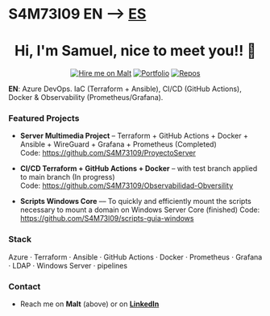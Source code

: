 # S4M73I09 EN --> [ES](README.md)

<h1 align="center">Hi, I'm Samuel, nice to meet you!! 👋</h1>

<p align="center">
  <a href="https://www.malt.es/profile/samueljesuscarcarenaz"><img alt="Hire me on Malt" src="https://img.shields.io/badge/Hire%20me%20on-Malt-red"></a>
  <a href="https://s4m73109.github.io/Azure-infra-portfolio/"><img alt="Portfolio" src="https://img.shields.io/badge/View%20Portfolio-Online-blue"></a>
  <a href="https://github.com/S4M73109?tab=repositories"><img alt="Repos" src="https://img.shields.io/badge/Repos-Explore-lightgrey"></a>
</p>



**EN**: Azure DevOps. IaC (Terraform + Ansible), CI/CD (GitHub Actions), Docker & Observability (Prometheus/Grafana).  


### Featured Projects

- **Server Multimedia Project** – Terraform + GitHub Actions + Docker + Ansible + WireGuard + Grafana + Prometheus (Completed)  
  Code: https://github.com/S4M73109/ProyectoServer  

- **CI/CD Terraform + GitHub Actions + Docker** – with test branch applied to main branch (In progress)  
  Code: https://github.com/S4M73109/Observabilidad-Obversility  

- **Scripts Windows Core** –– To quickly and efficiently mount the scripts necessary to mount a domain on Windows Server Core (finished)   Code: https://github.com/S4M73l09/scripts-guia-windows


### Stack
Azure · Terraform · Ansible · GitHub Actions · Docker · Prometheus · Grafana · LDAP · Windows Server · pipelines


### Contact
- Reach me on **Malt** (above) or on **[LinkedIn](https://www.linkedin.com/in/samuellilobaby/)**  
